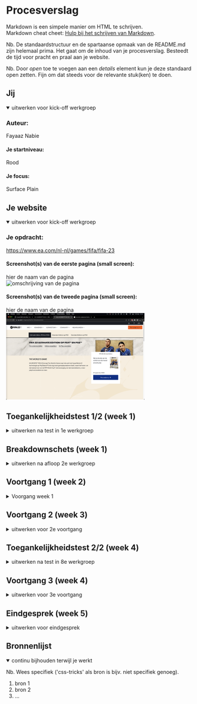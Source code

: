 # Procesverslag
Markdown is een simpele manier om HTML te schrijven.  
Markdown cheat cheet: [Hulp bij het schrijven van Markdown](https://github.com/adam-p/markdown-here/wiki/Markdown-Cheatsheet).

Nb. De standaardstructuur en de spartaanse opmaak van de README.md zijn helemaal prima. Het gaat om de inhoud van je procesverslag. Besteedt de tijd voor pracht en praal aan je website.

Nb. Door *open* toe te voegen aan een *details* element kun je deze standaard open zetten. Fijn om dat steeds voor de relevante stuk(ken) te doen.





## Jij

<details open>
  <summary>uitwerken voor kick-off werkgroep</summary>

  ### Auteur:
  Fayaaz Nabie
  #### Je startniveau:
  Rood
  #### Je focus:
  Surface Plain 
</details>





## Je website

<details open>
  <summary>uitwerken voor kick-off werkgroep</summary>

  ### Je opdracht:
https://www.ea.com/nl-nl/games/fifa/fifa-23

  #### Screenshot(s) van de eerste pagina (small screen): 
  hier de naam van de pagina  
  <img src="readme-images/Home1.png" width="375px" alt="omschrijving van de pagina">

  #### Screenshot(s) van de tweede pagina (small screen):
  hier de naam van de pagina  
  <img src="readme-images/home2.png" width="375px" alt="omschrijving van de pagina">
 
</details>



## Toegankelijkheidstest 1/2 (week 1)

<details>
  <summary>uitwerken na test in 1e werkgroep</summary>

  ### Bevindingen
  Lijst met je bevindingen die in de test naar voren kwamen:

  #### Screenreader
 Alles word eentonig en raar uitgesproken. 
  headers worden als Koptext (Nummer) uitgesproken

  #### Muis en Toetsenbord 
  geen problemen mee, normale navigatie

  #### Motoriek (shocks, elastiekjes)
 Elastiekjes zorgden ervoor dat je multitasker moest uitvoeren als je scrollt
ook is het moeilijk te typen aangezien de kleine toetsen

  #### Visueel (brillen, contrast, kleurenblind, dark/light). 
 De bril met het 'Slecht zien' ofterwel met het kleine gaatje in het midden 
zorge ervoor dat ik een klein stukje van mijn scherm kon zien, en ik regelmatig
mijn muis kwijt raakte. 
</details>



## Breakdownschets (week 1)

<details>
  <summary>uitwerken na afloop 2e werkgroep</summary>

  ### de hele pagina: 
  <img src="readme-images/dummy-plaatje.jpg" width="375px" alt="breakdown van de hele pagina">

  ### dynamisch deel (bijv menu): 
  <img src="readme-images/menu.png" width="375px" alt="breakdown van een dynamisch deel">

  ### wellicht nog een dynamisch deel (bijv filter): 

</details>





## Voortgang 1 (week 2)

<details>
  <summary>Voorgang week 1</summary>

  ### Stand van zaken
Tijdens eerste week heb ik de eerste pagina van de website gemaakt.
Hierbij heb ik de layout nagebouwd en de content gevuld.
Niet alles ging vlekkeloos, maaar goed het werkt (een soort van)



  ### Agenda voor meeting
  samen met je groepje opstellen

  | fayaaz 1                                                       | student 2          | student 3    | student 4        |
----------------------------------------------------------------| ---                | ---          | ---              |
  | blokjes veranderen zonder dat ik zeg dat zij moeten veranderen | en dit             | en ik dit    | en dan ik dat    |
  | section background video?                                      | dit als er tijd is | nog een punt | dit wil ik zeker |
  | ...                                                            | ...                | ...          | ...              |


  ### Verslag van meeting
  hier na afloop snel de uitkomsten van de meeting vastleggen

website per ongeluk op desktop gemaakt. Volgens vasilis beste alles wegooien en opnieuw beginnen met website.
</details>





## Voortgang 2 (week 3)

<details>
  <summary>uitwerken voor 2e voortgang</summary>

  ### Stand van zaken
website omgegooid van desktop naar mobiel (een-koloms)

  ### Agenda voor meeting
  samen met je groepje opstellen

| fayaaz 1                                                            | student 2          | student 3    | student 4        |
---------------------------------------------------------------------| ---                | ---          | ---              |
 de video begint niet uit zichzelf, en soms begint hij helemaal niet | section background video?                                      | dit als er tijd is | nog een punt | dit wil ik zeker |
| navigatie hamburger menu klapt wel uit, maar heeft geen animatie    | ...                | ...          | ...              |


  ### Verslag van meeting
  hier na afloop snel de uitkomsten van de meeting vastleggen

de website was goed volgens de studentassistent (imairo) & anwar heeft mij geholpen met de animatie toevoegen aan de hambugermenu.

</details>





## Toegankelijkheidstest 2/2 (week 4)

<details>
  <summary>uitwerken na test in 8e werkgroep</summary>

  ### Bevindingen
  Lijst met je bevindingen die in de test naar voren kwamen (geef ook aan wat er verbeterd is):

  #### Screenreader
  De screenreader werkte naar behoren, de plaatjes met de Alt texten werden uitgesproken en de text op de website werd foutloos utgesproken.

  #### Muis en Toetsenbord 
  toetsenbord navigatie werkte goed. Tabben door de pagina ging soepel en langs elke button

  #### Motoriek (shocks, elastiekjes)
  met de elastiekjes was de website prima navigeerbaar. 

  #### Visueel (brillen, contrast, kleurenblind, dark/light). 
  de kleuren op de website konden goed onderscheiden worden tijdens de verschillende filterbrillen die we hebben gebruikt. alleen niet helemaal leebaas mer een slechtziende bril. bij inzoomen werd alles wel duidelijker
</details>





## Voortgang 3 (week 4)

<details>
  <summary>uitwerken voor 3e voortgang</summary>

  ### Stand van zaken
  De testen waren succesvol en ik kon me richten op de beginfase van blingbling. de basis van de site was goed, alleen had ik nog een paar probleempjes. 

  ### Agenda voor meeting
  samen met je groepje opstellen

  ik had een paar problemen met de fotos van github die in mijn website stonden.
  

  ### Verslag van meeting
  basis was goed, nu kan ik me richten op e blingbling elementen van de website.
  'button states goed uitgewerkt en maak er wat moois van' ~ Vasilis
</details>





## Eindgesprek (week 5)

<details>
  <summary>uitwerken voor eindgesprek</summary>

  ### Je uitkomst - karakteristiek screenshots:
  <img src="readme-images/dummy-plaatje.jpg" width="375px" alt="uitomst opdracht 1">


  ### Dit ging goed/Heb ik geleerd: 
  Korte omschrijving met plaatjes

  <img src="readme-images/dummy-plaatje.jpg" width="375px" alt="top">


  ### Dit was lastig/Is niet gelukt:
  Korte omschrijving met plaatjes

  <img src="readme-images/dummy-plaatje.jpg" width="375px" alt="bummer">
</details>





## Bronnenlijst

<details open>
  <summary>continu bijhouden terwijl je werkt</summary>

  Nb. Wees specifiek ('css-tricks' als bron is bijv. niet specifiek genoeg).

  1. bron 1
  2. bron 2
  3. ...

</details>